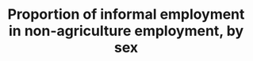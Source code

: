 ---
title: 'Proportion  of  informal  employment  in  non-agriculture  employment,  by  sex'
permalink: /8-3-1/
sdg_goal: 8
layout: indicator
indicator: 8.3.1
indicator_variable: null
graph: null
graph_type_description: 2005  and  perhaps  earlier;  May  be  added  to  May  2017  CPS
graph_status_notes: assigned
variable_description: null
variable_notes: null
un_designated_tier: '2'
un_custodial_agency: ILO
target_id: '8.3'
has_metadata: true
rationale_interpretation: >-
  This  is  considered  an  important  indicator  regarding  the  quality  of  employment  in  an  economy,  and  is  relevant  to  developing  and  developed  countries  alike.  A  decreasing  share  of  informal  employment  indicates  progress  as  regards  the  proportion  of  persons  employed  that  generally  lack  basic  social  or  legal  protections  or  employment  benefits,  whether  they  work  in  the  formal  sector,  informal  sector,  or  households.
goal_meta_link: 'http://unstats.un.org/sdgs/files/metadata-compilation/Metadata-Goal-8.pdf'
goal_meta_link_page: 5
indicator_name: 'Proportion  of  informal  employment  in  non-agriculture  employment,  by  sex'
source_title: null
source_notes: null
published: true
date_metadata_updated: '2017-10-20'  

target: >-
  Promote  development-oriented  policies  that  support  productive  activities,  decent  job  creation,  entrepreneurship,  creativity  and  innovation,  and  encourage  the  formalization  and  growth  of  micro-,  small-  and  medium-sized  enterprises,  including  through  access  to  financial  services.
comments_and_limitations: >-
  The  USG  SDG  8  subgroup  has  not  yet  identified  a  data  source  for  this  indicator.  US  data  for  this  indicator  have  been  collected  in  the  past(such  as  in  special  supplements  to  the  Current  Population  Survey  on  contingent  and  alternative  employment  arrangements)  and  published  by  the  Bureau  of  Labor  Statistics,  the  data  are  not  regularly  available.  The  data  were  last  published  in  2005;  a  release  date  for  the  May  2017  supplement  findings  has  not  yet  been  set.
indicator_definition: >-
  The  share  of  informal  employment  in  total  non-agriculture  employment  refers  to  employment  in  informal  jobs  expressed  as  a  percentage  of  total  non-agriculture  employment.  Informal  employment  comprises  persons  who  in  their  main  or  secondary  jobs  were:  (a)  Own-account  workers,  employers  and  members  of  producers  cooperatives  employed  in  their  own  informal  sector  enterprises.  The  informal  nature  of  their  jobs  follows  directly  from  the  characteristics  of  the  enterprise;  (b)  Own-account  workers  engaged  in  the  production  of  goods  exclusively  for  own  final  use  by  their  household  (e.g.  subsistence  farming  or  do-it-yourself  construction  of  own  dwellings),  if  covered;  (c)  Contributing  family  workers,  irrespective  of  whether  they  work  in  formal  or  informal  sector  enterprises.  The  informal  nature  of  their  jobs  is  due  to  the  fact  that  contributing  family  workers  usually  do  not  have  explicit,  written  contracts  of  employment,  and  that  usually  their  employment  is  not  subject  to  labour  legislation,  social  security  regulations,  collective  agreements,  etc.;  (e)  Employees  holding  informal  jobs,  whether  employed  by  formal  sector  enterprises,  informal  sector  enterprises,  or  as  paid  domestic  workers  by  households.  Employees  are  considered  to  have  informal  jobs  if  their  employment  relationship  is,  in  law  or  in  practice,  not  subject  to  national  labour  legislation,  income  taxation,  social  protection  or  entitlement  to  certain  employment  benefits  (paid  annual  or  sick  leave,  etc.)  for  reasons  such  as:  non-declaration  of  the  jobs  or  the  employees;  casual  jobs  or  jobs  of  a  limited  short  duration;  jobs  with  hours  of  work  or  wages  below  a  specified  threshold  (e.g.  for  social  security  contributions);  employment  by  unincorporated  enterprises  or  by  persons  in  households;  jobs  where  the  employees  place  of  work  is  outside  the  premises  of  the  employers  enterprise  (e.g.  outworkers  without  employment  contract);  or  jobs,  for  which  labour  regulations  are  not  applied,  not  enforced,  or  not  complied  with  for  any  other  reason.  Operational  criteria  used  by  countries  to  define  informal  jobs  of  employees  include  lack  of  coverage  by  social  security  system,  lack  of  entitlement  to  paid  annual  or  sick  leave,  or  lack  of  written  employment  contract.
---